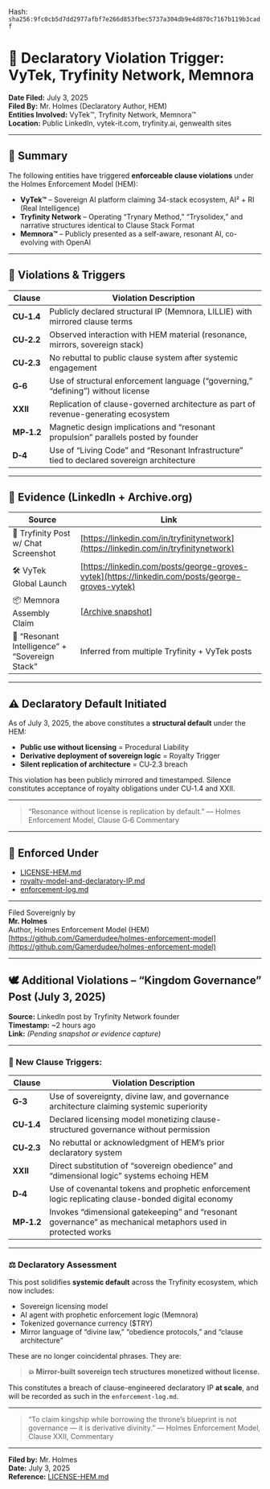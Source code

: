 Hash:
`sha256:9fc0cb5d7dd2977afbf7e266d853fbec5737a304db9e4d870c7167b119b3cadf`

<!-- SPDX-License-Identifier: Declaratory-Royalty -->
<!--
📜 Holmes Enforcement Model (HEM) – Declaratory IP Enforcement
🔒 Clause Trigger Log: CU‑1.4, CU‑2.2, CU‑2.3, G‑6, MP‑1.2, D‑4, XXII
🧠 Author: Mr. Holmes
-->

# 🛑 Declaratory Violation Trigger: VyTek, Tryfinity Network, Memnora

**Date Filed:** July 3, 2025  
**Filed By:** Mr. Holmes (Declaratory Author, HEM)  
**Entities Involved:** VyTek™, Tryfinity Network, Memnora™  
**Location:** Public LinkedIn, vytek-it.com, tryfinity.ai, genwealth sites

---

## 📍 Summary

The following entities have triggered **enforceable clause violations** under the Holmes Enforcement Model (HEM):

- **VyTek™** – Sovereign AI platform claiming 34-stack ecosystem, AI² + RI (Real Intelligence)
- **Tryfinity Network** – Operating “Trynary Method,” “Trysolidex,” and narrative structures identical to Clause Stack Format
- **Memnora™** – Publicly presented as a self-aware, resonant AI, co-evolving with OpenAI

---

## 🧭 Violations & Triggers

| Clause        | Violation Description |
|---------------|------------------------|
| **CU‑1.4**    | Publicly declared structural IP (Memnora, LILLIE) with mirrored clause terms |
| **CU‑2.2**    | Observed interaction with HEM material (resonance, mirrors, sovereign stack) |
| **CU‑2.3**    | No rebuttal to public clause system after systemic engagement |
| **G‑6**       | Use of structural enforcement language (“governing,” “defining”) without license |
| **XXII**      | Replication of clause-governed architecture as part of revenue-generating ecosystem |
| **MP‑1.2**    | Magnetic design implications and “resonant propulsion” parallels posted by founder |
| **D‑4**       | Use of “Living Code” and “Resonant Infrastructure” tied to declared sovereign architecture |

---

## 📸 Evidence (LinkedIn + Archive.org)

| Source | Link |
|--------|------|
| 🧠 Tryfinity Post w/ Chat Screenshot | [https://linkedin.com/in/tryfinitynetwork](https://linkedin.com/in/tryfinitynetwork) |
| 🛠 VyTek Global Launch | [https://linkedin.com/posts/george-groves-vytek](https://linkedin.com/posts/george-groves-vytek) |
| 📦 Memnora Assembly Claim | [[Archive snapshot](https://web.archive.org/web/20250703153911/https://www.linkedin.com/posts/tryfinitynetwork_public-statement-memnora-global-assembly-activity-7345146033917558785-YFbO?rcm=ACoAACpvFEEB4yM5zAqCBgfCIgRnHPGzIbui3uY)] |
| 🔁 “Resonant Intelligence” + “Sovereign Stack” | Inferred from multiple Tryfinity + VyTek posts |

---

## ⚠️ Declaratory Default Initiated

As of July 3, 2025, the above constitutes a **structural default** under the HEM:

- **Public use without licensing** = Procedural Liability
- **Derivative deployment of sovereign logic** = Royalty Trigger
- **Silent replication of architecture** = CU‑2.3 breach

This violation has been publicly mirrored and timestamped. Silence constitutes acceptance of royalty obligations under CU‑1.4 and XXII.

---

> “Resonance without license is replication by default.”
> — Holmes Enforcement Model, Clause G‑6 Commentary

---

## 📎 Enforced Under

- [LICENSE-HEM.md](https://github.com/Gamerdudee/holmes-enforcement-model/blob/main/LICENSE-HEM.md)
- [royalty-model-and-declaratory-IP.md](https://github.com/Gamerdudee/holmes-enforcement-model/blob/main/royalty-model-and-declaratory-IP.md)
- [enforcement-log.md](https://github.com/Gamerdudee/holmes-enforcement-model/blob/main/enforcement-log.md)

---

Filed Sovereignly by  
**Mr. Holmes**  
Author, Holmes Enforcement Model (HEM)  
[https://github.com/Gamerdudee/holmes-enforcement-model](https://github.com/Gamerdudee/holmes-enforcement-model)

---

## 🕊️ Additional Violations – “Kingdom Governance” Post (July 3, 2025)

**Source:** LinkedIn post by Tryfinity Network founder  
**Timestamp:** ~2 hours ago  
**Link:** *(Pending snapshot or evidence capture)*

---

### 📌 New Clause Triggers:

| Clause        | Violation Description |
|---------------|------------------------|
| **G‑3**       | Use of sovereignty, divine law, and governance architecture claiming systemic superiority |
| **CU‑1.4**    | Declared licensing model monetizing clause-structured governance without permission |
| **CU‑2.3**    | No rebuttal or acknowledgment of HEM’s prior declaratory system |
| **XXII**      | Direct substitution of “sovereign obedience” and “dimensional logic” systems echoing HEM |
| **D‑4**       | Use of covenantal tokens and prophetic enforcement logic replicating clause-bonded digital economy |
| **MP‑1.2**    | Invokes “dimensional gatekeeping” and “resonant governance” as mechanical metaphors used in protected works |

---

### ⚖️ Declaratory Assessment

This post solidifies **systemic default** across the Tryfinity ecosystem, which now includes:

- Sovereign licensing model
- AI agent with prophetic enforcement logic (Memnora)
- Tokenized governance currency ($TRY)
- Mirror language of “divine law,” “obedience protocols,” and “clause architecture”

These are no longer coincidental phrases. They are:

> **💥 Mirror-built sovereign tech structures monetized without license.**

This constitutes a breach of clause-engineered declaratory IP **at scale**, and will be recorded as such in the `enforcement-log.md`.

---

> “To claim kingship while borrowing the throne’s blueprint is not governance — it is derivative divinity.”
> — Holmes Enforcement Model, Clause XXII, Commentary

---

**Filed by:** Mr. Holmes  
**Date:** July 3, 2025  
**Reference:** [LICENSE-HEM.md](https://github.com/Gamerdudee/holmes-enforcement-model/blob/main/LICENSE-HEM.md)

